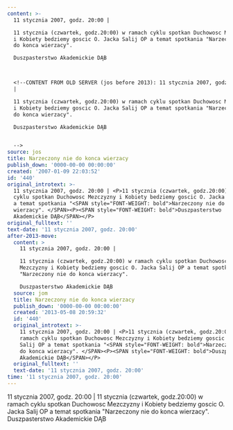 ```yaml
---
content: >-
  11 stycznia 2007, godz. 20:00 | 

  11 stycznia (czwartek, godz.20:00) w ramach cyklu spotkan Duchowosc Mezczyzny
  i Kobiety bedziemy goscic O. Jacka Salij OP a temat spotkania "Narzeczony nie
  do konca wierzacy". 

  Duszpasterstwo Akademickie DĄB



  <!--CONTENT FROM OLD SERVER (jos before 2013): 11 stycznia 2007, godz. 20:00
  | 

  11 stycznia (czwartek, godz.20:00) w ramach cyklu spotkan Duchowosc Mezczyzny
  i Kobiety bedziemy goscic O. Jacka Salij OP a temat spotkania "Narzeczony nie
  do konca wierzacy". 

  Duszpasterstwo Akademickie DĄB


  -->
source: jos
title: Narzeczony nie do konca wierzacy
publish_down: '0000-00-00 00:00:00'
created: '2007-01-09 22:03:52'
id: '440'
original_introtext: >-
  11 stycznia 2007, godz. 20:00 | <P>11 stycznia (czwartek, godz.20:00) w ramach
  cyklu spotkan Duchowosc Mezczyzny i Kobiety bedziemy goscic O. Jacka Salij OP
  a temat spotkania "<SPAN style="FONT-WEIGHT: bold">Narzeczony nie do konca
  wierzacy". </SPAN><P><SPAN style="FONT-WEIGHT: bold">Duszpasterstwo
  Akademickie DĄB</SPAN></P>
original_fulltext: ''
text-date: '11 stycznia 2007, godz. 20:00'
after-2013-move:
  content: >
    11 stycznia 2007, godz. 20:00 | 

    11 stycznia (czwartek, godz.20:00) w ramach cyklu spotkan Duchowosc
    Mezczyzny i Kobiety bedziemy goscic O. Jacka Salij OP a temat spotkania
    "Narzeczony nie do konca wierzacy". 

    Duszpasterstwo Akademickie DĄB
  source: jom
  title: Narzeczony nie do konca wierzacy
  publish_down: '0000-00-00 00:00:00'
  created: '2013-05-08 20:59:32'
  id: '440'
  original_introtext: >-
    11 stycznia 2007, godz. 20:00 | <P>11 stycznia (czwartek, godz.20:00) w
    ramach cyklu spotkan Duchowosc Mezczyzny i Kobiety bedziemy goscic O. Jacka
    Salij OP a temat spotkania "<SPAN style="FONT-WEIGHT: bold">Narzeczony nie
    do konca wierzacy". </SPAN><P><SPAN style="FONT-WEIGHT: bold">Duszpasterstwo
    Akademickie DĄB</SPAN></P>
  original_fulltext: ''
  text-date: '11 stycznia 2007, godz. 20:00'
time: '11 stycznia 2007, godz. 20:00'
---
```

11 stycznia 2007, godz. 20:00 | 
11 stycznia (czwartek, godz.20:00) w ramach cyklu spotkan Duchowosc Mezczyzny i Kobiety bedziemy goscic O. Jacka Salij OP a temat spotkania "Narzeczony nie do konca wierzacy". 
Duszpasterstwo Akademickie DĄB


<!--CONTENT FROM OLD SERVER (jos before 2013): 11 stycznia 2007, godz. 20:00 | 
11 stycznia (czwartek, godz.20:00) w ramach cyklu spotkan Duchowosc Mezczyzny i Kobiety bedziemy goscic O. Jacka Salij OP a temat spotkania "Narzeczony nie do konca wierzacy". 
Duszpasterstwo Akademickie DĄB

-->

<!--{{json:{"created_date":"2007-01-09 22:03:52","publish_down":"0000-00-00 00:00:00","id":"440"}}}-->